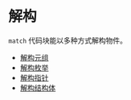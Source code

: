 # 解构

`match` 代码块能以多种方式解构物件。

* [解构元组][tuple]
* [解构枚举][enum]
* [解构指针][refs]
* [解构结构体][struct]

[enum]: rust-tutorial/docs/flow_control/match/destructuring/destructure_enum.md
[refs]: rust-tutorial/docs/flow_control/match/destructuring/destructure_pointers.md
[struct]: rust-tutorial/docs/flow_control/match/destructuring/destructure_structures.md
[tuple]: rust-tutorial/docs/flow_control/match/destructuring/destructure_tuple.md
